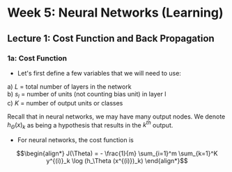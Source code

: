# Week 5: Neural Networks (Learning)

## Lecture 1: Cost Function and Back Propagation

### 1a: Cost Function

* Let's first define a few variables that we will need to use:

a) $L$ = total number of layers in the network  
b) $s_l$ = number of units (not counting bias unit) in layer l  
c) $K$ = number of output units or classes  

Recall that in neural networks, we may have many output nodes. We denote $h_\Theta(x)_k$ as being a hypothesis that results in the $k^{th}$ output. 

* For neural networks, the cost function is

$$\begin{align*}
J(\Theta) = - \frac{1}{m} \sum_{i=1}^m \sum_{k=1}^K y^{(i)}_k \log (h_\Theta (x^{(i)})_k)  \end{align*}$$

